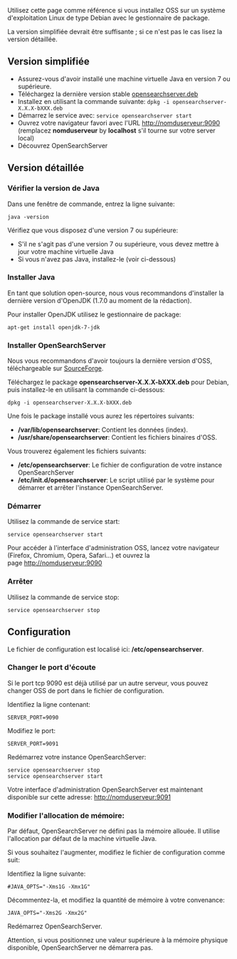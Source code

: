 Utilisez cette page comme référence si vous installez OSS sur un système d'exploitation Linux de type Debian avec le gestionnaire de package.

La version simplifiée devrait être suffisante ; si ce n'est pas le cas lisez la version détaillée.

## Version simplifiée

- Assurez-vous d'avoir installé une machine virtuelle Java en version 7 ou supérieure.
- Téléchargez la dernière version stable [opensearchserver.deb](http://www.open-search-server.com/fr/telecharger/  "Téléchargement")
- Installez en utilisant la commande suivante: `dpkg -i opensearchserver-X.X.X-bXXX.deb`
- Démarrez le service avec: `service opensearchserver start`
- Ouvrez votre navigateur favori avec l'URL [http://nomduserveur:9090](http://nomduserveur:9090) (remplacez **nomduserveur** by **localhost** s'il tourne sur votre server local)
- Découvrez OpenSearchServer

## Version détaillée

### Vérifier la version de Java ###

Dans une fenêtre de commande, entrez la ligne suivante:

    java -version

Vérifiez que vous disposez d'une version 7 ou supérieure:

- S'il ne s'agit pas d'une version 7 ou supérieure, vous devez mettre à jour votre machine virtuelle Java
- Si vous n'avez pas Java, installez-le (voir ci-dessous)

### Installer Java

En tant que solution open-source, nous vous recommandons d'installer la dernière version d'OpenJDK (1.7.0 au moment de la rédaction).

Pour installer OpenJDK utilisez le gestionnaire de package:

    apt-get install openjdk-7-jdk

### Installer OpenSearchServer

Nous vous recommandons d'avoir toujours la dernière version d'OSS, téléchargeable sur [SourceForge](http://www.open-search-server.com/fr/telecharger/ "Téléchargement").

Téléchargez le package **opensearchserver-X.X.X-bXXX.deb** pour Debian, puis installez-le en utilisant la commande ci-dessous:

    dpkg -i opensearchserver-X.X.X-bXXX.deb
    
Une fois le package installé vous aurez les répertoires suivants:

- **/var/lib/opensearchserver**: Contient les données (index).
- **/usr/share/opensearchserver**: Contient les fichiers binaires d'OSS.

Vous trouverez également les fichiers suivants:
- **/etc/opensearchserver**: Le fichier de configuration de votre instance OpenSearchServer
- **/etc/init.d/opensearchserver**: Le script utilisé par le système pour démarrer et arrêter l'instance OpenSearchServer.

### Démarrer

Utilisez la commande de service start:

    service opensearchserver start
    
Pour accéder à l'interface d'administration OSS, lancez votre navigateur (Firefox, Chromium, Opera, Safari...) et ouvrez la page [http://nomduserveur:9090](http://nomduserveur:9090)

### Arrêter

Utilisez la commande de service stop:

    service opensearchserver stop
    
## Configuration

Le fichier de configuration est localisé ici: **/etc/opensearchserver**.

### Changer le port d'écoute

Si le port tcp 9090 est déjà utilisé par un autre serveur, vous pouvez changer OSS de port dans le fichier de configuration.

Identifiez la ligne contenant:

    SERVER_PORT=9090

Modifiez le port:

    SERVER_PORT=9091

Redémarrez votre instance OpenSearchServer:

    service opensearchserver stop
    service opensearchserver start

Votre interface d'administration OpenSearchServer est maintenant disponible sur cette adresse: [http://nomduserveur:9091](http://nomduserver:9091)

### Modifier l'allocation de mémoire:

Par défaut, OpenSearchServer ne défini pas la mémoire allouée. Il utilise l'allocation par défaut de la machine virtuelle Java.

Si vous souhaitez l'augmenter, modifiez le fichier de configuration comme suit:

Identifiez la ligne suivante:

    #JAVA_OPTS="-Xms1G -Xmx1G"

Décommentez-la, et modifiez la quantité de mémoire à votre convenance:

    JAVA_OPTS="-Xms2G -Xmx2G"
    
Redémarrez OpenSearchServer.

Attention, si vous positionnez une valeur supérieure à la mémoire physique disponible, OpenSearchServer ne démarrera pas.
